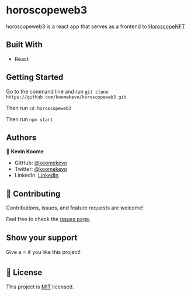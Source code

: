# horoscopeweb3

horoscopeweb3 is a react app that serves as a frontend to [HoroscopeNFT](https://github.com/koomekevo/HoroscopeNFT)
## Built With

- React
## Getting Started

Go to the command line and run `git clone https://github.com/koomekevo/horoscopeweb3.git`

Then run `cd horoscopeweb3`

Then run `npm start`
## Authors

👤 **Kevin Koome**

- GitHub: [@koomekevo](https://github.com/koomekevo)
- Twitter: [@koomekevo](https://twitter.com/koomekevo)
- LinkedIn: [LinkedIn](https://ke.linkedin.com/in/kevin-koome-aab84186)
## 🤝 Contributing

Contributions, issues, and feature requests are welcome!

Feel free to check the [issues page](../../issues/).
## Show your support

Give a ⭐️ if you like this project!
## 📝 License

This project is [MIT](./MIT.md) licensed.